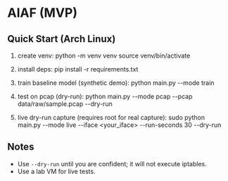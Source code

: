 # AIAF (MVP)

## Quick Start (Arch Linux)
1. create venv:
   python -m venv venv
   source venv/bin/activate

2. install deps:
   pip install -r requirements.txt

3. train baseline model (synthetic demo):
   python main.py --mode train

4. test on pcap (dry-run):
   python main.py --mode pcap --pcap data/raw/sample.pcap --dry-run

5. live dry-run capture (requires root for real capture):
   sudo python main.py --mode live --iface <your_iface> --run-seconds 30 --dry-run

## Notes
- Use `--dry-run` until you are confident; it will not execute iptables.
- Use a lab VM for live tests.
